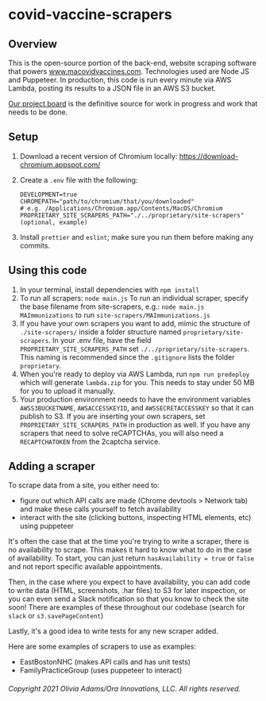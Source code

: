 # covid-vaccine-scrapers

## Overview

This is the open-source portion of the back-end, website scraping software that powers www.macovidvaccines.com. Technologies used are Node JS and Puppeteer. In production, this code is run every minute via AWS Lambda, posting its results to a JSON file in an AWS S3 bucket.

[Our project board](https://github.com/users/livgust/projects/2) is the definitive source for work in progress and work that needs to be done.

## Setup

1.  Download a recent version of Chromium locally: https://download-chromium.appspot.com/
1.  Create a `.env` file with the following:

        DEVELOPMENT=true
        CHROMEPATH="path/to/chromium/that/you/downloaded"
        # e.g. /Applications/Chromium.app/Contents/MacOS/Chromium
        PROPRIETARY_SITE_SCRAPERS_PATH="./../proprietary/site-scrapers" (optional, example)

1. Install `prettier` and `eslint`; make sure you run them before making any commits.
## Using this code
1. In your terminal, install dependencies with `npm install`
1. To run all scrapers: `node main.js`
To run an individual scraper, specify the base filename from site-scrapers, e.g.:
`node main.js MAImmunizations`
to run `site-scrapers/MAImmunizations.js`
1. If you have your own scrapers you want to add, mimic the structure of `./site-scrapers/` inside a folder structure named `proprietary/site-scrapers`. In your .env file, have the field `PROPRIETARY_SITE_SCRAPERS_PATH` set `./../proprietary/site-scrapers`. This naming is recommended since the `.gitignore` lists the folder `proprietary`.
1. When you're ready to deploy via AWS Lambda, run `npm run predeploy` which will generate `lambda.zip` for you. This needs to stay under 50 MB for you to upload it manually.
1. Your production environment needs to have the environment variables `AWSS3BUCKETNAME`, `AWSACCESSKEYID`, and `AWSSECRETACCESSKEY` so that it can publish to S3. If you are inserting your own scrapers, set `PROPRIETARY_SITE_SCRAPERS_PATH` in production as well. If you have any scrapers that need to solve reCAPTCHAs, you will also need a `RECAPTCHATOKEN` from the 2captcha service.

## Adding a scraper
To scrape data from a site, you either need to:
- figure out which API calls are made (Chrome devtools > Network tab) and make these calls yourself to fetch availability
- interact with the site (clicking buttons, inspecting HTML elements, etc) using puppeteer

It's often the case that at the time you're trying to write a scraper, there is no availability to scrape. This makes it hard to know what to do in the case of availability.
To start, you can just return `hasAvailability = true` or `false` and not report specific available appointments.

Then, in the case where you expect to have availability, you can add code to write data (HTML, screenshots, .har files) to S3 for later inspection, or you can even send a Slack notification so that you know to check the site soon! There are examples of these throughout our codebase (search for `slack` or `s3.savePageContent`)

Lastly, it's a good idea to write tests for any new scraper added.

Here are some examples of scrapers to use as examples:
- EastBostonNHC (makes API calls and has unit tests)
- FamilyPracticeGroup (uses puppeteer to interact)
###### Copyright 2021 Olivia Adams/Ora Innovations, LLC. All rights reserved.
